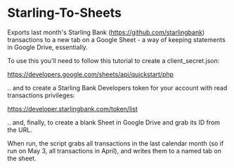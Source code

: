 # Starling-To-Sheets

Exports last month's Starling Bank (https://github.com/starlingbank) transactions to a new tab on a Google Sheet - a way of keeping statements in Google Drive, essentially.

To use this you'll need to follow this tutorial to create a client_secret.json:

https://developers.google.com/sheets/api/quickstart/php

.. and to create a Starling Bank Developers token for your account with read transactions privileges:

https://developer.starlingbank.com/token/list

.. and, finally, to create a blank Sheet in Google Drive and grab its ID from the URL.

When run, the script grabs all transactions in the last calendar month (so if run on May 3, all transactions in April), and writes them to a named tab on the sheet. 
